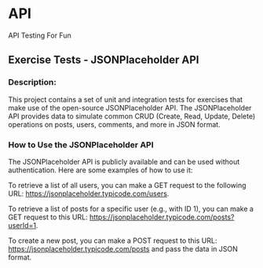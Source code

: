 # API
API Testing For Fun 

## Exercise Tests - JSONPlaceholder API
### Description:
This project contains a set of unit and integration tests for exercises that make use of the open-source JSONPlaceholder API. 
The JSONPlaceholder API provides data to simulate common CRUD (Create, Read, Update, Delete) operations on posts, users, comments, and more in JSON format.

### How to Use the JSONPlaceholder API
The JSONPlaceholder API is publicly available and can be used without authentication. Here are some examples of how to use it:

To retrieve a list of all users, you can make a GET request to the following URL:  https://jsonplaceholder.typicode.com/users.

To retrieve a list of posts for a specific user (e.g., with ID 1), you can make a GET request to this URL: https://jsonplaceholder.typicode.com/posts?userId=1.

To create a new post, you can make a POST request to this URL: https://jsonplaceholder.typicode.com/posts and pass the data in JSON format.
